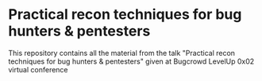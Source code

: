 # Practical recon techniques for bug hunters & pentesters

This repository contains all the material from the talk "Practical recon techniques for bug hunters &amp; pentesters" given at Bugcrowd LevelUp 0x02 virtual conference
